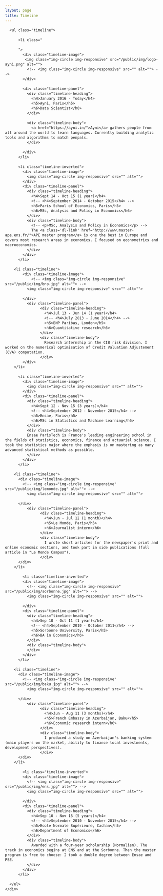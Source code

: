 ```yaml
---
layout: page
title: Timeline
---
```

<!-- ![placeholder](/public/img/ayni.jpg "Ayni @Sensecube in Paris")

	The team building Ayni at the Sensecube accelerator in Paris ! -->

<!-- I recently graduated from two masters - one in applied maths and one in economics - both delivered by top-notch French institutions. I have a solid background in mathematics, statistics and machine learning. -->

<!-- Timeline Start -->

<section id="timeline" class="container content-section text-center">
  <div class="row">
    <div class="col-md-10 col-md-offset-1">

      <ul class="timeline">

          <li class="
          
          ">
            <div class="timeline-image">
             <img class="img-circle img-responsive" src="/public/img/logo-ayni.png" alt="">
              <!-- <img class="img-circle img-responsive" src="" alt=""> -->
            </div>

            <div class="timeline-panel">
              <div class="timeline-heading">
                <h4>January 2016 - Today</h4>
                <h5>Ayni, Paris</h5>
                <h6>Data Scientist</h6>
              </div>
            
              <div class="timeline-body">
                <a href="https://ayni.in/">Ayni</a> gathers people from all around the world to learn languages. Currently building analytic tools and algorithms to match penpals.
              </div>

            </div>
          </li>
        
          <li class="timeline-inverted">
            <div class="timeline-image">
              <img class="img-circle img-responsive" src="" alt="">
            </div>
            <div class="timeline-panel">
              <div class="timeline-heading">
                <h4>Sept 14 - Oct 15 (1 year)</h4>
                <!-- <h4>September 2014 - October 2015</h4> -->
                <h5>Paris School of Economics, Paris</h5>
                <h6>MSc, Analysis and Policy in Economics</h6>
              </div>
              <div class="timeline-body">
                <!-- <p>MSc, Analysis and Policy in Economics</p> -->
                The <a class='dl-link' href="http://www.master-ape.ens.fr/">APE master program</a> is one the best in Europe and covers most research areas in economics. I focused on econometrics and macroeconomics.
              </div>
            </div>
          </li>
        
        <li class="timeline">
      		<div class="timeline-image">
      			<!-- <img class="img-circle img-responsive" src="/public/img/bnp.jpg" alt=""> -->
              <img class="img-circle img-responsive" src="" alt="">

      		</div>
              <div class="timeline-panel">
                    <div class="timeline-heading">
                      <h4>Jul 13 - Jun 14 (1 year)</h4>
                      <!-- <h4>July 2013 - June 2014</h4> -->
                      <h5>BNP Paribas, London</h5>
                      <h6>Quantitative research</h6>
                    </div>
                    <div class="timeline-body">
                      Research internship in the CIB risk division. I worked on the numerical optimisation of Credit Valuation Adjustement (CVA) computation.
                    </div>
      		</div>
        </li>

          <li class="timeline-inverted">
            <div class="timeline-image">
              <img class="img-circle img-responsive" src="" alt="">
            </div>
            <div class="timeline-panel">
              <div class="timeline-heading">
                <h4>Sept 12 - Nov 15 (3 years)</h4>
                <!-- <h4>September 2012 - November 2015</h4> -->
                <h5>Ensae, Paris</h5>
                <h6>MSc in Statistics and Machine Learning</h6>
              </div>
              <div class="timeline-body">
              Ensae ParisTech is France's leading engineering school in the fields of statistics, economics, finance and actuarial science. I took the statistics major where the emphasis is on mastering as many advanced statistical methods as possible. 
              </div>
            </div>
          </li>

        <li class="timeline">
          <div class="timeline-image">
            <!-- <img class="img-circle img-responsive" src="/public/img/lemonde.jpg" alt=""> -->
              <img class="img-circle img-responsive" src="" alt="">

          </div>
              <div class="timeline-panel">
                    <div class="timeline-heading">
                      <h4>Jun - Jul 12 (1 month)</h4>
                      <h5>Le Monde, Paris</h5>
                      <h6>Journalist intern</h6>
                    </div>
                    <div class="timeline-body">
                      I wrote short articles for the newspaper's print and online economic sections, and took part in side publications (full article in "Le Monde Campus").
                    </div>
          </div>
        </li>

            <li class="timeline-inverted">
            <div class="timeline-image">
              <!-- <img class="img-circle img-responsive" src="/public/img/sorbonne.jpg" alt=""> -->
              <img class="img-circle img-responsive" src="" alt="">

            </div>
            <div class="timeline-panel">
              <div class="timeline-heading">
                <h4>Sep 10 - Oct 11 (1 year)</h4>
                <!-- <h4>September 2010 - October 2011</h4> -->
                <h5>Sorbonne University, Paris</h5>
                <h6>BA in Economics</h6>
              </div>
              <div class="timeline-body">
              </div>
            </div>
          </li>

        <li class="timeline">
          <div class="timeline-image">
            <!-- <img class="img-circle img-responsive" src="/public/img/baku.jpg" alt=""> -->
              <img class="img-circle img-responsive" src="" alt="">

          </div>
              <div class="timeline-panel">
                    <div class="timeline-heading">
                      <h4>Jun - Aug 11 (3 months)</h4>
                      <h5>French Embassy in Azerbaijan, Baku</h5>
                      <h6>Economic research intern</h6>
                    </div>
                    <div class="timeline-body">
                      I produced a study on Azerbaijan's banking system (main players on the market, ability to finance local investments, development perspectives).
                    </div>
          </div>
        </li>

            <li class="timeline-inverted">
            <div class="timeline-image">
              <!-- <img class="img-circle img-responsive" src="/public/img/ens.jpg" alt=""> -->
              <img class="img-circle img-responsive" src="" alt="">

            </div>
            <div class="timeline-panel">
              <div class="timeline-heading">
                <h4>Sep 10 - Nov 15 (5 years)</h4>
                <!-- <h4>September 2010 - November 2015</h4> -->
                <h5>Ecole Normale Supérieure, Cachan</h5>
                <h6>Department of Economics</h6>
              </div>
              <div class="timeline-body">
                Awarded with a four-year scholarship (Normalien). The track in economics begins at ENS and at the Sorbonne. Then the master program is free to choose: I took a double degree between Ensae and PSE.
              </div>
            </div>
          </li>

      </ul>
    </div>
  </div>
</section>